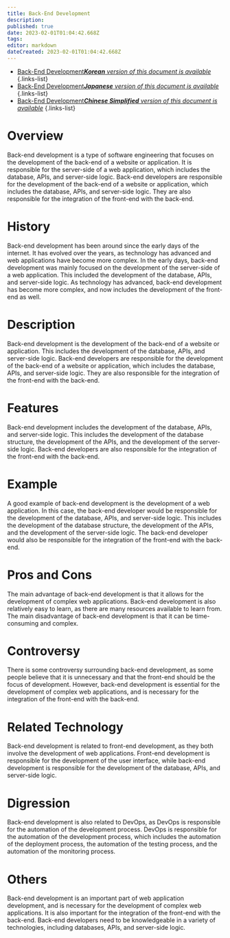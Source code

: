 ```yaml
---
title: Back-End Development
description: 
published: true
date: 2023-02-01T01:04:42.668Z
tags: 
editor: markdown
dateCreated: 2023-02-01T01:04:42.668Z
---
```


- [Back-End Development***Korean** version of this document is available*](/ko/Knowledge-base/Dictionary/back-end-development)
{.links-list}
- [Back-End Development***Japanese** version of this document is available*](/ja/Knowledge-base/Dictionary/back-end-development)
{.links-list}
- [Back-End Development***Chinese Simplified** version of this document is available*](/zh/Knowledge-base/Dictionary/back-end-development)
{.links-list}


# Overview
Back-end development is a type of software engineering that focuses on the development of the back-end of a website or application. It is responsible for the server-side of a web application, which includes the database, APIs, and server-side logic. Back-end developers are responsible for the development of the back-end of a website or application, which includes the database, APIs, and server-side logic. They are also responsible for the integration of the front-end with the back-end.

# History
Back-end development has been around since the early days of the internet. It has evolved over the years, as technology has advanced and web applications have become more complex. In the early days, back-end development was mainly focused on the development of the server-side of a web application. This included the development of the database, APIs, and server-side logic. As technology has advanced, back-end development has become more complex, and now includes the development of the front-end as well.

# Description
Back-end development is the development of the back-end of a website or application. This includes the development of the database, APIs, and server-side logic. Back-end developers are responsible for the development of the back-end of a website or application, which includes the database, APIs, and server-side logic. They are also responsible for the integration of the front-end with the back-end.

# Features
Back-end development includes the development of the database, APIs, and server-side logic. This includes the development of the database structure, the development of the APIs, and the development of the server-side logic. Back-end developers are also responsible for the integration of the front-end with the back-end.

# Example
A good example of back-end development is the development of a web application. In this case, the back-end developer would be responsible for the development of the database, APIs, and server-side logic. This includes the development of the database structure, the development of the APIs, and the development of the server-side logic. The back-end developer would also be responsible for the integration of the front-end with the back-end.

# Pros and Cons
The main advantage of back-end development is that it allows for the development of complex web applications. Back-end development is also relatively easy to learn, as there are many resources available to learn from. The main disadvantage of back-end development is that it can be time-consuming and complex.

# Controversy
There is some controversy surrounding back-end development, as some people believe that it is unnecessary and that the front-end should be the focus of development. However, back-end development is essential for the development of complex web applications, and is necessary for the integration of the front-end with the back-end.

# Related Technology
Back-end development is related to front-end development, as they both involve the development of web applications. Front-end development is responsible for the development of the user interface, while back-end development is responsible for the development of the database, APIs, and server-side logic.

# Digression
Back-end development is also related to DevOps, as DevOps is responsible for the automation of the development process. DevOps is responsible for the automation of the development process, which includes the automation of the deployment process, the automation of the testing process, and the automation of the monitoring process.

# Others
Back-end development is an important part of web application development, and is necessary for the development of complex web applications. It is also important for the integration of the front-end with the back-end. Back-end developers need to be knowledgeable in a variety of technologies, including databases, APIs, and server-side logic.